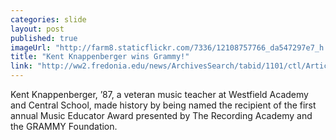 ```yaml
---
categories: slide
layout: post
published: true
imageUrl: "http://farm8.staticflickr.com/7336/12108757766_da547297e7_h.jpg"
title: "Kent Knappenberger wins Grammy!"
link: "http://ww2.fredonia.edu/news/ArchivesSearch/tabid/1101/ctl/ArticleView/mid/1878/articleId/4661/Alumnus_Knappenberger_wins_Grammys_first-ever_Music_Educator_Award.aspx"
---
```


Kent Knappenberger, ’87, a veteran music teacher at Westfield Academy and Central School, made history by being named the recipient of the first annual Music Educator Award presented by The Recording Academy and the GRAMMY Foundation.